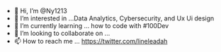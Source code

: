 - 👋 Hi, I’m @Ny1213
- 👀 I’m interested in ...Data Analytics, Cybersecurity, and Ux Ui design
- 🌱 I’m currently learning ... how to code with #100Dev
- 💞️ I’m looking to collaborate on ... 
- 📫 How to reach me ... https://twitter.com/lineleadah

<!---
Ny1213/Ny1213 is a ✨ special ✨ repository because its `README.md` (this file) appears on your GitHub profile.
You can click the Preview link to take a look at your changes.
--->
